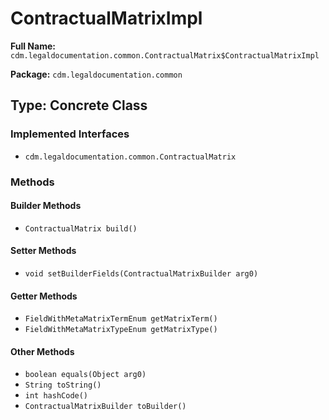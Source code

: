 # ContractualMatrixImpl

**Full Name:** `cdm.legaldocumentation.common.ContractualMatrix$ContractualMatrixImpl`

**Package:** `cdm.legaldocumentation.common`

## Type: Concrete Class

### Implemented Interfaces

- `cdm.legaldocumentation.common.ContractualMatrix`

### Methods

#### Builder Methods

- `ContractualMatrix build()`

#### Setter Methods

- `void setBuilderFields(ContractualMatrixBuilder arg0)`

#### Getter Methods

- `FieldWithMetaMatrixTermEnum getMatrixTerm()`
- `FieldWithMetaMatrixTypeEnum getMatrixType()`

#### Other Methods

- `boolean equals(Object arg0)`
- `String toString()`
- `int hashCode()`
- `ContractualMatrixBuilder toBuilder()`

